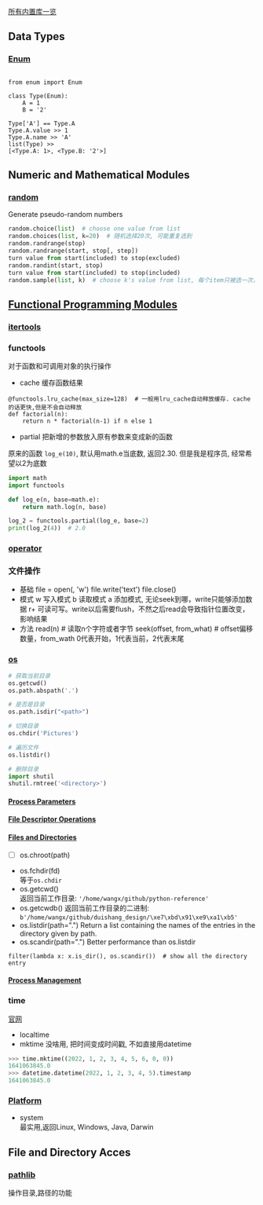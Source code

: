 [所有内置库一览](https://docs.python.org/3/library/index.html)

## Data Types

### [Enum](https://docs.python.org/3/library/enum.html)
```

from enum import Enum

class Type(Enum):
    A = 1
    B = '2'

Type['A'] == Type.A
Type.A.value >> 1
Type.A.name >> 'A'
list(Type) >>
[<Type.A: 1>, <Type.B: '2'>]
```

## Numeric and Mathematical Modules

### [random](https://docs.python.org/3.8/library/random.html)
Generate pseudo-random numbers

```python
random.choice(list)  # choose one value from list
random.choices(list, k=20)  # 随机选择20次, 可能重复选到
random.randrange(stop)
random.randrange(start, stop[, step])  
turn value from start(included) to stop(excluded)
random.randint(start, stop)  
turn value from start(included) to stop(included)
random.sample(list, k)  # choose k's value from list, 每个item只被选一次，所以k要小于len(list)
```

## [Functional Programming Modules](https://docs.python.org/3/library/functional.html)

### [itertools](./itertools.md)

### functools
对于函数和可调用对象的执行操作
* cache
缓存函数结果
```
@functools.lru_cache(max_size=128)  # 一般用lru_cache自动释放缓存. cache的话更快,但是不会自动释放
def factorial(n):
    return n * factorial(n-1) if n else 1
```

* partial
把新增的参数放入原有参数来变成新的函数

原来的函数 `log_e(10)`, 默认用math.e当底数, 返回2.30.
但是我是程序员, 经常希望以2为底数
```python
import math
import functools

def log_e(n, base=math.e):
    return math.log(n, base)

log_2 = functools.partial(log_e, base=2)
print(log_2(4))  # 2.0
```

### [operator](./operator运算符.md)


### 文件操作
* 基础
    file = open(<filename>, 'w')
    file.write('text')
    file.close()
* 模式
    w 写入模式
    b 读取模式
    a 添加模式, 无论seek到哪，write只能够添加数据
    r+ 可读可写。write以后需要flush，不然之后read会导致指针位置改变，影响结果
* 方法
    read(n)  # 读取n个字符或者字节
    seek(offset, from_what)  # offset偏移数量，from_wath 0代表开始，1代表当前，2代表末尾

### [os](https://docs.python.org/3/library/os.html)
```python
# 获取当前目录  
os.getcwd()
os.path.abspath('.')

# 是否是目录
os.path.isdir("<path>")

# 切换目录
os.chdir('Pictures')

# 遍历文件
os.listdir()

# 删除目录
import shutil
shutil.rmtree('<directory>')
```


#### [Process Parameters](https://docs.python.org/3/library/os.html#process-parameters)


#### [File Descriptor Operations](https://docs.python.org/3/library/os.html#file-descriptor-operations)

#### [Files and Directories](https://docs.python.org/3/library/os.html#files-and-directories)
* [ ] os.chroot(path)
* os.fchdir(fd)  
等于`os.chdir`
* os.getcwd()  
返回当前工作目录: `'/home/wangx/github/python-reference'`
* os.getcwdb()
返回当前工作目录的二进制: `b'/home/wangx/github/duishang_design/\xe7\xbd\x91\xe9\xa1\xb5'`
* os.listdir(path=".")
Return a list containing the names of the entries in the directory given by path. 
* os.scandir(path=".")
Better performance than os.listdir
```
filter(lambda x: x.is_dir(), os.scandir())  # show all the directory entry
```

#### [Process Management](https://docs.python.org/3/library/os.html#process-management)



### time
[官网](https://docs.python.org/3/library/time.html)

* localtime
* mktime
没啥用, 把时间变成时间戳, 不如直接用datetime
```python
>>> time.mktime((2022, 1, 2, 3, 4, 5, 6, 0, 0))
1641063845.0
>>> datetime.datetime(2022, 1, 2, 3, 4, 5).timestamp
1641063845.0
```

### [Platform](https://docs.python.org/3/library/platform.html)
* system  
最实用,返回Linux, Windows, Java, Darwin

## File and Directory Acces

### [pathlib](./pathlib.md)
操作目录,路径的功能

